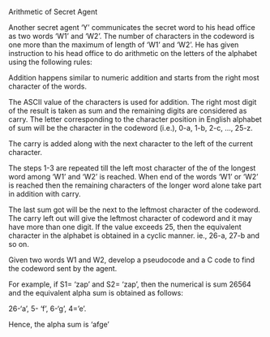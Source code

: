 Arithmetic of Secret Agent

Another secret agent ‘Y’ communicates the secret word to his head office as two words ‘W1’ and ‘W2’. The number of characters in the codeword is one more than the maximum of length of ‘W1’ and ‘W2’. He has given instruction to his head office to do arithmetic on the letters of the alphabet using the following rules:

Addition happens similar to numeric addition and starts from the right most character of the words.

The ASCII value of the characters is used for addition. The right most digit of the result is taken as sum and the remaining digits are considered as carry. The letter corresponding to the character position in English alphabet of sum will be the character in the codeword (i.e.), 0-a, 1-b, 2-c, …, 25-z.

The carry is added along with the next character to the left of the current character.

The steps 1-3 are repeated till the left most character of the of the longest word among ‘W1’ and ‘W2’ is reached. When end of the words ‘W1’ or ‘W2’ is reached then the remaining characters of the longer word alone take part in addition with carry.

The last sum got will be the next to the leftmost character of the codeword. The carry left out will give the leftmost character of codeword and it may have more than one digit. If the value exceeds 25, then the equivalent character in the alphabet is obtained in a cyclic manner. ie., 26-a, 27-b and so on.

Given two words W1 and W2, develop a pseudocode and a C code to find the codeword sent by the agent.

For example, if S1= ‘zap’ and S2= ‘zap’, then the numerical is sum 26564 and the equivalent alpha sum is obtained as follows:

26-‘a’, 5- ‘f’, 6-‘g’, 4=’e’.

Hence, the alpha sum is ‘afge’